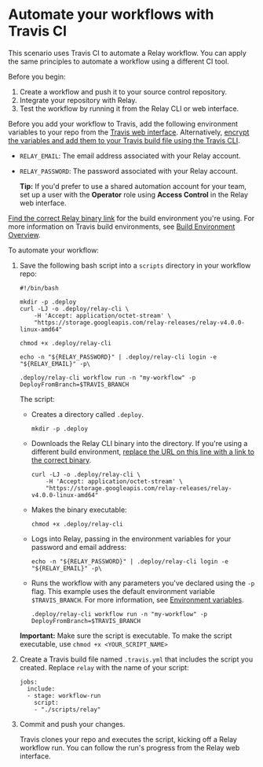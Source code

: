 # Automate your workflows with Travis CI

This scenario uses Travis CI to automate a Relay workflow. You can apply the same principles to automate a workflow using a different CI tool.

Before you begin:

1.  Create a workflow and push it to your source control repository.
2.  Integrate your repository with Relay.
3.  Test the workflow by running it from the Relay CLI or web interface.

Before you add your workflow to Travis, add the following environment variables to your repo from the [Travis web interface](https://travis-ci.com/). Alternatively, [encrypt the variables and add them to your Travis build file using the Travis CLI](https://docs.travis-ci.com/user/environment-variables/#encrypting-environment-variables/).

-   `RELAY_EMAIL`: The email address associated with your Relay account.
-   `RELAY_PASSWORD`: The password associated with your Relay account.

    **Tip:** If you'd prefer to use a shared automation account for your team, set up a user with the **Operator** role using **Access Control** in the Relay web interface.


[Find the correct Relay binary link](../setting-up-relay#) for the build environment you're using. For more information on Travis build environments, see [Build Environment Overview](https://docs.travis-ci.com/user/reference/overview/).

To automate your workflow:

1.  Save the following bash script into a `scripts` directory in your workflow repo:

    ```
    #!/bin/bash
    
    mkdir -p .deploy
    curl -LJ -o .deploy/relay-cli \
        -H 'Accept: application/octet-stream' \
        "https://storage.googleapis.com/relay-releases/relay-v4.0.0-linux-amd64"
    
    chmod +x .deploy/relay-cli
    
    echo -n "${RELAY_PASSWORD}" | .deploy/relay-cli login -e "${RELAY_EMAIL}" -p\
    
    .deploy/relay-cli workflow run -n "my-workflow" -p DeployFromBranch=$TRAVIS_BRANCH
    ```

    The script:

    -   Creates a directory called `.deploy`.

        ```
        mkdir -p .deploy
        ```

    -   Downloads the Relay CLI binary into the directory. If you're using a different build environment, [replace the URL on this line with a link to the correct binary](../setting-up-relay#).

        ```
        curl -LJ -o .deploy/relay-cli \
            -H 'Accept: application/octet-stream' \
            "https://storage.googleapis.com/relay-releases/relay-v4.0.0-linux-amd64"
        ```

    -   Makes the binary executable:

        ```
        chmod +x .deploy/relay-cli
        ```

    -   Logs into Relay, passing in the environment variables for your password and email address:

        ```
        echo -n "${RELAY_PASSWORD}" | .deploy/relay-cli login -e "${RELAY_EMAIL}" -p\
        ```

    -   Runs the workflow with any parameters you've declared using the `-p` flag. This example uses the default environment variable `$TRAVIS_BRANCH`. For more information, see [Environment variables](https://docs.travis-ci.com/user/environment-variables/#default-environment-variables).

        ```
        .deploy/relay-cli workflow run -n "my-workflow" -p DeployFromBranch=$TRAVIS_BRANCH
        ```

    **Important:** Make sure the script is executable. To make the script executable, use `chmod +x <YOUR_SCRIPT_NAME>`

2.  Create a Travis build file named `.travis.yml` that includes the script you created. Replace `relay` with the name of your script:

    ```
    jobs:
      include:
      - stage: workflow-run
        script:
        - "./scripts/relay"
    ```

3.  Commit and push your changes.

    Travis clones your repo and executes the script, kicking off a Relay workflow run. You can follow the run's progress from the Relay web interface.


